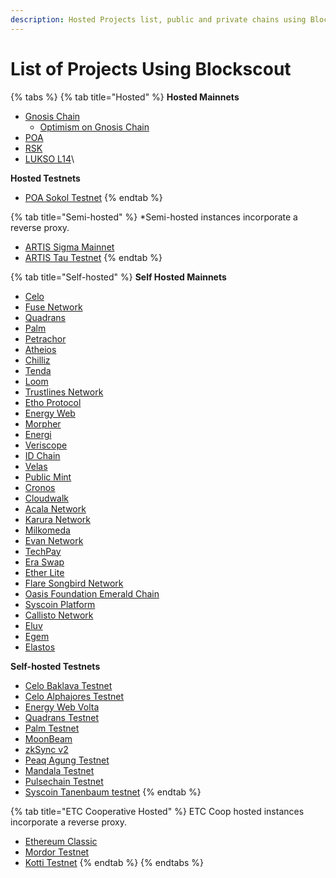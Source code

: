 ```yaml
---
description: Hosted Projects list, public and private chains using BlockScout
---
```


# List of Projects Using Blockscout

{% tabs %}
{% tab title="Hosted" %}
**Hosted Mainnets**

* [Gnosis Chain](https://blockscout.com/xdai/mainnet/)
  * [Optimism on Gnosis Chain](https://blockscout.com/xdai/optimism)
* [POA](https://blockscout.com/poa/core)
* [RSK](https://blockscout.com/rsk/mainnet)
* [LUKSO L14](https://blockscout.com/lukso/l14)\


**Hosted Testnets**

* [POA Sokol Testnet](https://blockscout.com/poa/sokol)
{% endtab %}

{% tab title="Semi-hosted" %}
\*Semi-hosted instances incorporate a reverse proxy.

* [ARTIS Sigma Mainnet](https://blockscout.com/artis/sigma1)
* [ARTIS Tau Testnet](https://blockscout.com/artis/tau1)
{% endtab %}

{% tab title="Self-hosted" %}
**Self Hosted Mainnets**

* [Celo](https://explorer.celo.org)
* [Fuse Network](https://explorer.fuse.io)
* [Quadrans](https://explorer.quadrans.io/)
* [Palm](https://explorer.palm.io)
* [Petrachor](https://explorer.petrachor.com/)
* [Atheios](https://explorer.atheios.org/)
* [Chilliz](https://explorer.chiliz.com/)
* [Tenda](https://tenda.network)
* [Loom](https://basechain-blockexplorer.dappchains.com/)
* [Trustlines Network](https://explore.tlbc.trustlines.foundation/)
* [Etho Protocol](https://explorer.ethoprotocol.com/)
* [Energy Web](https://explorer.energyweb.org/)
* [Morpher](https://scan.morpher.com/)
* [Energi](https://explorer.energi.network/)
* [Veriscope](https://bx.veriscope.network/)
* [ID Chain](https://explorer.idchain.one/)
* [Velas](https://explorer.velas.com/)
* [Public Mint](https://explorer.publicmint.io/)
* [Cronos](https://cronos-explorer.crypto.org/)
* [Cloudwalk](https://explorer.mainnet.cloudwalk.io/)
* [Acala Network](https://blockscout.acala.network/)
* [Karura Network](https://blockscout.karura.network/)
* [Milkomeda](https://explorer-mainnet-cardano-evm.c1.milkomeda.com/)
* [Evan Network](https://explorer.evan.network/)
* [TechPay](https://tpcscan.com/)
* [Era Swap](https://eraswap.info/)
* [Ether Lite](https://explorer.etherlite.org/)
* [Flare Songbird Network](https://songbird-explorer.flare.network/)
* [Oasis Foundation Emerald Chain](https://explorer.emerald.oasis.dev/)
* [Syscoin Platform](https://explorer.syscoin.org/)
* [Callisto Network](https://explorer.callisto.network/)
* [Eluv](https://exp.contentfabric.io/)
* [Egem](https://blockscout.egem.io/)
* [Elastos](https://eth.elastos.io/)



**Self-hosted Testnets**

* [Celo Baklava Testnet](https://baklava-blockscout.celo-testnet.org/)&#x20;
* [Celo Alphajores Testnet](https://alfajores-blockscout.celo-testnet.org/)
* [Energy Web Volta](https://volta-explorer.energyweb.org/)
* [Quadrans Testnet](https://explorer.testnet.quadrans.io/)
* [Palm Testnet](https://explorer.palm-uat.xyz)
* [MoonBeam](https://blockscout.moonriver.moonbeam.network/)
* [zkSync v2](https://zksync2-testnet.zkscan.io/)
* [Peaq Agung Testnet](https://scout.agung.peaq.network/)
* [Mandala Testnet](https://blockscout.mandala.acala.network/)
* [Pulsechain Testnet](https://scan.v2b.testnet.pulsechain.com/)
* [Syscoin Tanenbaum testnet](https://tanenbaum.io/)
{% endtab %}

{% tab title="ETC Cooperative Hosted" %}
ETC Coop hosted instances incorporate a reverse proxy.

* [Ethereum Classic](https://blockscout.com/etc/mainnet)
* [Mordor Testnet](https://blockscout.com/etc/mordor)
* [Kotti Testnet](https://blockscout.com/etc/kotti)
{% endtab %}
{% endtabs %}
